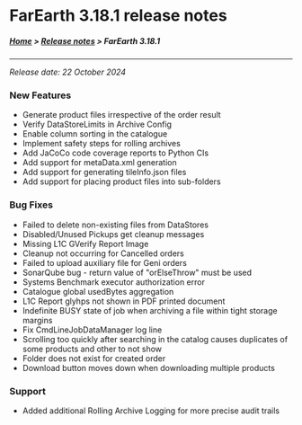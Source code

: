 # FarEarth 3.18.1 release notes

##### [Home](../README.md) > [Release notes](releaseNotesSummary.md) > FarEarth 3.18.1
---
*Release date: 22 October 2024*

### New Features
* Generate product files irrespective of the order result
* Verify DataStoreLimits in Archive Config
* Enable column sorting in the catalogue
* Implement safety steps for rolling archives
* Add JaCoCo code coverage reports to Python CIs
* Add support for metaData.xml generation
* Add support for generating tileInfo.json files
* Add support for placing product files into sub-folders

### Bug Fixes
* Failed to delete non-existing files from DataStores
* Disabled/Unused Pickups get cleanup messages
* Missing L1C GVerify Report Image
* Cleanup not occurring for Cancelled orders
* Failed to upload auxiliary file for Geni orders
* SonarQube bug - return value of "orElseThrow" must be used
* Systems Benchmark executor authorization error
* Catalogue global usedBytes aggregation
* L1C Report glyhps not shown in PDF printed document
* Indefinite BUSY state of job when archiving a file within tight storage margins
* Fix CmdLineJobDataManager log line
* Scrolling too quickly after searching in the catalog causes duplicates of some products and other to not show
* Folder does not exist for created order
* Download button moves down when downloading multiple products

### Support
* Added additional Rolling Archive Logging for more precise audit trails
